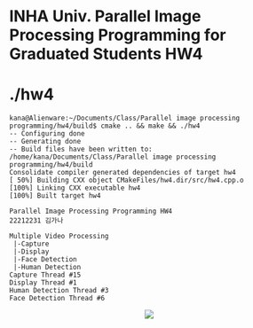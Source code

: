 # INHA Univ. Parallel Image Processing Programming for Graduated Students HW4

# ./hw4

```
kana@Alienware:~/Documents/Class/Parallel image processing programming/hw4/build$ cmake .. && make && ./hw4
-- Configuring done
-- Generating done
-- Build files have been written to: /home/kana/Documents/Class/Parallel image processing programming/hw4/build
Consolidate compiler generated dependencies of target hw4
[ 50%] Building CXX object CMakeFiles/hw4.dir/src/hw4.cpp.o
[100%] Linking CXX executable hw4
[100%] Built target hw4

Parallel Image Processing Programming HW4
22212231 김가나

Multiple Video Processing
 |-Capture
 |-Display
 |-Face Detection
 |-Human Detection
Capture Thread #15
Display Thread #1
Human Detection Thread #3
Face Detection Thread #6

```

<p align="center">
  <img src="./result/result.gif"/>
</p>
